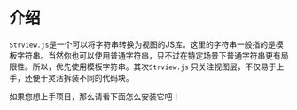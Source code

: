 # 介绍

`Strview.js`是一个可以将字符串转换为视图的JS库。这里的字符串一般指的是模板字符串。当然你也可以使用普通字符串，只不过在特定场景下普通字符串更有局限性。所以，优先使用模板字符串。其次`Strview.js` 只关注视图层，不仅易于上手，还便于灵活拆装不同的代码块。

如果您想上手项目，那么请看下面怎么安装它吧！